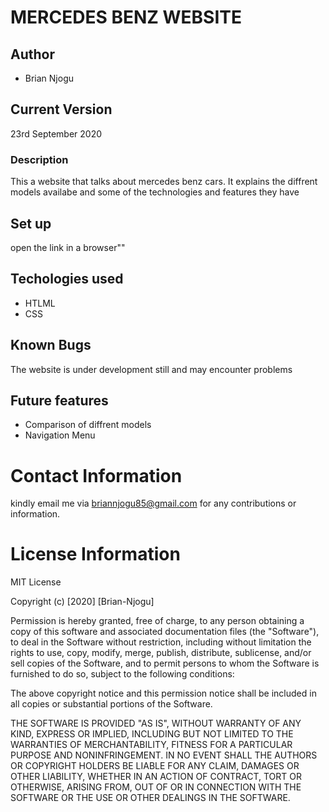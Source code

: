 # MERCEDES BENZ WEBSITE

## Author
* Brian Njogu 

## Current Version
23rd September 2020

### Description
This a website that talks about mercedes benz cars.
It explains the diffrent models availabe and some of the technologies and features they have

## Set up
 open the link in a browser""

## Techologies used
 * HTLML
 * CSS

 ## Known Bugs

 The website is under development still and may encounter problems

 ## Future features 
 * Comparison of diffrent models
 * Navigation Menu

 # Contact Information
  kindly email me via briannjogu85@gmail.com for any contributions or information.

# License Information
MIT License

Copyright (c) [2020] [Brian-Njogu]

Permission is hereby granted, free of charge, to any person obtaining a copy
of this software and associated documentation files (the "Software"), to deal
in the Software without restriction, including without limitation the rights
to use, copy, modify, merge, publish, distribute, sublicense, and/or sell
copies of the Software, and to permit persons to whom the Software is
furnished to do so, subject to the following conditions:

The above copyright notice and this permission notice shall be included in all
copies or substantial portions of the Software.

THE SOFTWARE IS PROVIDED "AS IS", WITHOUT WARRANTY OF ANY KIND, EXPRESS OR
IMPLIED, INCLUDING BUT NOT LIMITED TO THE WARRANTIES OF MERCHANTABILITY,
FITNESS FOR A PARTICULAR PURPOSE AND NONINFRINGEMENT. IN NO EVENT SHALL THE
AUTHORS OR COPYRIGHT HOLDERS BE LIABLE FOR ANY CLAIM, DAMAGES OR OTHER
LIABILITY, WHETHER IN AN ACTION OF CONTRACT, TORT OR OTHERWISE, ARISING FROM,
OUT OF OR IN CONNECTION WITH THE SOFTWARE OR THE USE OR OTHER DEALINGS IN THE
SOFTWARE.
